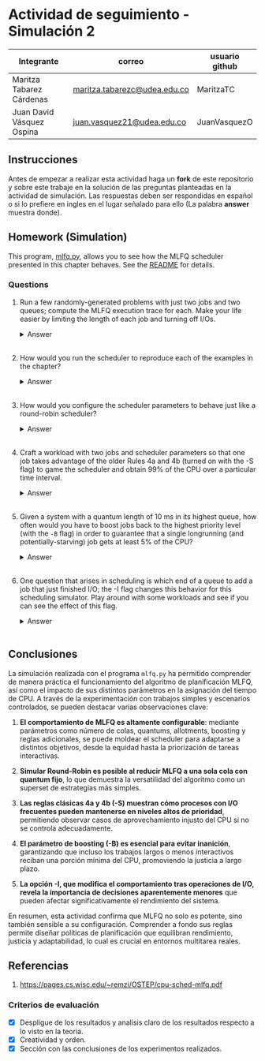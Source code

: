 # Actividad de seguimiento - Simulación 2

|Integrante|correo|usuario github|
|---|---|---|
|Maritza Tabarez Cárdenas|maritza.tabarezc@udea.edu.co|MaritzaTC |
|Juan David Vásquez Ospina|juan.vasquez21@udea.edu.co|JuanVasquezO|

## Instrucciones

Antes de empezar a realizar esta actividad haga un **fork** de este repositorio y sobre este trabaje en la solución de las preguntas planteadas en la actividad de simulación. Las respuestas deben ser respondidas en español o si lo prefiere en ingles en el lugar señalado para ello (La palabra **answer** muestra donde).


## Homework (Simulation)

This program, [mlfq.py](mlfq.py), allows you to see how the MLFQ scheduler presented in this chapter behaves. See the [README](https://github.com/remzi-arpacidusseau/ostep-homework/blob/master/cpu-sched-mlfq/README.md) for details.


### Questions

1. Run a few randomly-generated problems with just two jobs and two queues; compute the MLFQ execution trace for each. Make your life easier by limiting the length of each job and turning off I/Os.
    <details>
   <summary>Answer</summary>
     El comando a ejecutar es de dos colas de prioridad, con un quantum de 5 y el siguiente de 10. Los trabajos pueden permanecer 1 y 2 quantums, respectivamente, antes de degradarse(A 1,2 ). El tiempo máximo de ejecución es de 30 unidades.
       
       python mlfq.py -n 2 -Q 5,10 -A 1,2 -j 2 -m 30 -M 0 -s 42 -c
   ## Resultados
   ![question1](https://github.com/user-attachments/assets/68a99c92-5d0c-46bb-8867-a848aade80c4)
   ![question1 1](https://github.com/user-attachments/assets/3b325819-25eb-4f8b-a920-ed80cbb9e94f)
   
   ### Análisis del resultado
      - Job 0
      
         Comienza en el tiempo 0.
         
         Responde inmediatamente (response = 0), es decir, comienza su ejecución de inmediato.
         
         Turnaround = 27 (tiempo total desde que llegó hasta que terminó).
      
      - Job 1
      
         También comienza en 0 (mismo tiempo de llegada).
         
         Response = 5, lo cual indica que tuvo que esperar 5 unidades antes de ejecutarse.
         
         Turnaround = 23.
   
   </details>
   <br>

2. How would you run the scheduler to reproduce each of the examples in the chapter?
   
   <details>
   <summary>Answer</summary>
       
   ## Example 1: A Single Long-Running Job
       
    Let’s look at some examples. First, we’ll look at what happens when there
    has been a long running job in the system, with a time slice of 10 ms (and
    with the allotment set equal to the time slice). Figure 8.2 shows what
    happens to this job over time in a three-queue scheduler.
    As you can see in the example, the job enters at the highest priority
    (Q2). After a single time slice of 10 ms, the scheduler reduces the job’s
    priority by one, and thus the job is on Q1. After running at Q1 for a time
    slice, the job is finally lowered to the lowest priority in the system (Q0),
    where it remains. Pretty simple, no?
   
    ![figure 8 2](https://github.com/user-attachments/assets/3eb82f0d-2f91-4e64-b8a7-76c6a5f92d6b)

    Para reproducir el Example 1: A Single Long-Running Job del capítulo usando el simulador mlfq.py, se necesita simular
   - Un solo trabajo de larga duración.
   - Un planificador con 3 colas (-n 3).
   - Un quantum de 10 ms para cada cola (-Q 10,10,10).
   - Un allotment igual al quantum para cada cola (-A 1,1,1), es decir, el trabajo baja de prioridad después de solo 1 ejecución en cada cola.
   - Sin operaciones de (I/O) → I/O frequency = 0.

     ### Comando

         python mlfq.py -n 3 -Q 10,10,10 -A 1,1,1 -l 0,100,0 -j 1 -c

     
     ### ¿Qué se espera?
    1.  Job 0 comienza en Q2.
    2.  Baja a Q1 después de 10 ms.
    3.  Luego baja a Q0 después de otros 10 ms.
    4. Permanece en Q0 el resto del tiempo.
     
    ### Resultados:
    ![example 1](https://github.com/user-attachments/assets/1f176b19-2e90-4234-9efc-aab9ca44f308)
    ![exaple 1 1](https://github.com/user-attachments/assets/33039f4f-a5c8-4469-844a-493f30ccbd3e)

    ## Example 2: Along Came A Short Job
    Now let’s look at a more complicated example, and hopefully see how
    MLFQ tries to approximate SJF. In this example, there are two jobs: A,
    which is a long-running CPU-intensive job, and B, which is a short-running
    interactive job. Assume A has been running for some time, and then B arrives. What will happen? Will MLFQ approximate SJF for B?
    Figure 8.3 on page 5 (left) plots the results of this scenario. Job A
    (shown in black) is running along in the lowest-priority queue (as would
    any long-running CPU-intensive jobs); B (shown in gray) arrives at time
    T = 100, and thus is inserted into the highest queue; as its run-time is
    short (only 20 ms), B completes before reaching the bottom queue, in two
    time slices; then A resumes running (at low priority).
    From this example, you can hopefully understand one of the major
    goals of the algorithm: because it doesn’t know whether a job will be a
    short job or a long-running job, it first assumes it might be a short job, thus
    giving the job high priority. If it actually is a short job, it will run quickly
    and complete; if it is not a short job, it will slowly move down the queues,
    and thus soon prove itself to be a long-running more batch-like process.
    In this manner, MLFQ approximates SJF.
   
     ![8 3 1](https://github.com/user-attachments/assets/8fa3d0e4-fcdc-4ea4-be0d-655b14cac503)
 

      Para reproducir el Example 2:  Along Came A Short Job del capítulo usando el simulador mlfq.py, se necesita simular  
        - Crear dos trabajos, uno de larga duración (A) y uno de corta duración (B).
        - El trabajo A será un proceso de CPU intensivo y largo, mientras que B será interactivo y corto.
        - Utilizar 3 colas, con quantum de 10 ms, -Q 10,10,10. 
       - Un allotment igual al quantum para cada cola (-A 1,1,1), es decir, el trabajo baja de prioridad después de solo 1 ejecución en cada cola.
       - Sin operaciones de (I/O) → I/O frequency = 0.

   ### Comando

        python mlfq.py -n 3 -Q 10,10,10 -A 1,1,1 -l 0,180,0:100,20,0 -j 2 -c

   ### Resultados

   ![2 1](https://github.com/user-attachments/assets/ec348cc5-a526-45bd-abe1-6a26d48dacea)

   ![2 2](https://github.com/user-attachments/assets/4b70104f-027f-4dbd-b030-3d5ab80ca408)

    
    ## Example 3: What About I/O?
    Let’s now look at an example with some I/O. As Rule 4b states above, if a
    process gives up the processor before using up its allotment, we keep it at
    the same priority level. The intent of this rule is simple: if an interactive
    job, for example, is doing a lot of I/O (say by waiting for user input from
    the keyboard or mouse), it will relinquish the CPU before its allotment is
    complete; in such case, we don’t wish to penalize the job and thus simply
    keep it at the same level.
    Figure 8.3 (right) shows an example of how this works, with an interactive job B (shown in gray) that needs the CPU only for 1 ms before
    performing an I/O competing for the CPU with a long-running batch job
    A (shown in black). The MLFQ approach keeps B at the highest priority because B keeps releasing the CPU; if B is an interactive job, MLFQ
    further achieves its goal of running interactive jobs quickly.

    Para reproducir el Example 3:   What About I/O? del capítulo usando el simulador mlfq.py, se necesita simular  
        - Crear dos trabajos, uno de larga duración (A) y uno de corta duración (B).
        - El trabajo A será un proceso de CPU intensivo y largo, mientras que B será interactivo y corto que realiza operaciones de I/O. Este trabajo debe hacer I/O frecuentemente, lo que lo hará liberar la CPU y mantener su                 prioridad alta..
        - Utilizar 3 colas, con quantum de 10 ms, -Q 10,10,10. 
       - Un allotment igual al quantum para cada cola (-A 1,1,1), es decir, el trabajo baja de prioridad después de solo 1 ejecución en cada cola.
       - El trabajo A sin operaciones de (I/O) → I/O frequency = 0.
        - El trabajo B con operaciones de (I/O) → I/O frequency = 1.

    ![8 3 RIGHT](https://github.com/user-attachments/assets/5ed85563-f2fe-4c7d-b3cb-2ecd234f56e4)

    ### Comando

             python mlfq.py -n 3 -Q 10,10,10 -A 1,1,1 -l 0,180,0:50,20,1 -j 2 -c

   
    ### Resultados

    ![3 1](https://github.com/user-attachments/assets/2067f595-6b5a-40da-ac3d-6996c027263a)
    ![3 2](https://github.com/user-attachments/assets/5b9435a9-0e46-4246-b2e7-29a8b9bffc65)

   </details>
   <br>

3. How would you configure the scheduler parameters to behave just like a round-robin scheduler?

   <details>
   <summary>Answer</summary>
   
     ## Objetivo
   Configurar los parámetros del simulador para que el planificador funcione exactamente como un Round-Robin clásico, con una sola cola, quantum fijo y sin degradación ni boosting.
   
     ### ¿Qué es un Round-Robin scheduler?: 
   Round-Robin (RR) es un algoritmo de planificación simple y justo. Su comportamiento principal es:
   Todos los trabajos están en una única cola de prioridad.


   Cada trabajo recibe un quantum fijo de CPU.


   Si el trabajo no termina en ese quantum, vuelve al final de la cola.


   No hay degradación de prioridad ni boosting.


   Ideal para sistemas interactivos o donde se busca equidad.

   
   El caso a ejecutarse es: 
   `python3 mlfq.py -n 1 -q 3 -j 2 -m 10 -M 0 -B 0 -c`

  
      ### Análisis del comando
    
    1.  **`-n 1`**: **Una sola cola de planificación**.
        * No existen niveles de prioridad.
        * Todos los trabajos compiten por la CPU en la misma cola.
    
    2.  **`-q 3`**: **Quantum fijo de 3 ms por turno**.
        * Cada trabajo puede ejecutar como máximo 3 ms cuando se le asigna la CPU.
        * Si un trabajo no termina en su quantum, se desalojará para que otro trabajo pueda ejecutarse.
    
    3.  **`-j 2`**: **Dos trabajos en la simulación**.
        * La simulación involucrará dos trabajos o procesos distintos.
        * Ambos trabajos competirán por los recursos de la CPU.
    
    4.  **`-m 10`**: **Allotment de 10 ms por trabajo**.
        * En el contexto de una única cola de planificación, este parámetro no tiene un efecto directo en cómo se planifican los trabajos.
        * El allotment se vuelve relevante cuando hay múltiples colas con diferentes prioridades y tiempos de CPU asignados.
    
    5.  **`-M 0`**: **Tiempo de I/O desactivado**.
        * Los trabajos simulados no realizarán operaciones de entrada/salida.
        * Esto simplifica la planificación al eliminar la espera de recursos externos como factor.
    
    6.  **`-B 0`**: **Boosting desactivado**.
        * No se aplicará ningún mecanismo para ajustar dinámicamente la prioridad de los trabajos.
        * En este caso de una sola cola, esto significa que no habrá reordenamiento basado en el tiempo de espera u otros criterios de "boosting".
    
    7.  **`-c`**: **Muestra el trace detallado de ejecución**.
        * El simulador generará un registro detallado de la ejecución de los trabajos.
        * Este trace incluirá información sobre la asignación de la CPU, los cambios de contexto y la duración de cada quantum asignado a cada trabajo.
    
    

   ## Resultados

   ![image5](https://github.com/user-attachments/assets/1e37a84d-b06c-44c7-81c4-7d9ef464ff00)



   ###  **Resultado Esperado**

    * Todos los trabajos comparten la misma cola.
    
    * El scheduler rota entre ellos cada 3 ms.
    
    * Sin degradación, sin boost, sin interrupciones externas.
    
    ###  **Resultado Real (Resumen del trace):**
    
    * Job 0 comienza, corre 3 ms (hasta agotar quantum), luego entra Job 1\.
    
    * Se alternan estrictamente en bloques de 3 ms.
    
    * Cada trabajo recibe **su justo turno**, sin que uno bloquee al otro.
    
    * Esto es **comportamiento clásico de Round-Robin**.
       </details>
       <br>


4. Craft a workload with two jobs and scheduler parameters so that one job takes advantage of the older Rules 4a and 4b (turned on
with the -S flag) to game the scheduler and obtain 99% of the CPU over a particular time interval.

   <details>
   <summary>Answer</summary>
   
     ## Objetivo
   Crear una carga de trabajo con dos trabajos donde uno aprovecha las reglas antiguas 4a y 4b (activadas con -S) para quedarse con el 99% de la CPU.

   ### Regla 4a: 
   Si el trabajo usa completamente el quantum de tiempo, se reduce su prioridad.
   ### Regla 4b: 
   Si el trabajo entrega la CPU antes de finalizar su quantum de tiempo, mantiene el mismo nivel de prioridad.
   ### Procedimiento 
   Vamos a:
   1. Crear dos trabajos 
   -  Con la regla 4b: "bueno" que hace I/O frecuente justo antes de agotar su quantum.
   -  Con la regla 4a Uno "largo" que simplemente quiere CPU pero nunca hace I/O.
   2. Usar el flag -S para activar las Reglas antiguas.
   3. Usar -Q y -A para configurar colas con distinto quantum y allotment.
   <br>
   El caso a ejecutarse es: 
   `python mlfq.py -n 2 -Q 10,20 -A 1,2 -j 2 -l 0,1000,0:10,20,5 -S -s 1 -c`

   ## Análisis del comando
   1. -n 2 Dos niveles de cola.
   2. -Q 10,20 Quantum: 10ms para la cola 0, 20ms para la cola 1.
   3. -A 1,2  Allotment: solo un turno en cola 0 antes de degradar, y 2 turnos en cola 1.
   4. -j 2  Dos trabajos.
   5. -l 0,1000,0:10,20,5
   - Job 0 empieza en t=0, corre 1000ms sin I/O.
   - Job 1 empieza en t=10, corre 20ms y hace I/O cada 5ms.
   6. -S  Activadas las reglas antiguas 4a/4b. El trabajo no se degrada si cede CPU antes del final del quantum.
   7. -s 1 	Semilla para aleatoriedad.
   8. -c Estadísticas 

   ## ¿Qué está pasando?
   -  Job 0 empieza desde el principio y ocupa la CPU sin interrupciones.
   -  Job 1 aparece en t = 10ms, corre 20ms, pero hace I/O cada 5ms.
   -  Gracias a la regla -S, Job 1 nunca es degradado mientras siga emitiendo I/O antes de consumir completamente su quantum (10ms en cola 0).
   -  Como resultado:  Job 1 vuelve constantemente a la cola de mayor prioridad y aunque Job 0 es largo, será interrumpido frecuentemente para que Job 1 corra.

   ## Resultados
   
   ![1mldfq](https://github.com/user-attachments/assets/aa8eae57-250a-4a52-ac46-dab8684e6916)
   ![2mldfq](https://github.com/user-attachments/assets/367f2bd6-a7d0-49f1-890b-cb22cc442a02)
   
   ## ¿Qué significa?
   - Job 0 inicia primero, pero es interrumpido constantemente por Job 1, que:

   - Entra a los 10 ms.

   - Corre un ratito.

   - Hace I/O justo antes de agotar su quantum.

   - Gracias a -S, no es degradado.

   - Al volver del I/O, entra directamente a la cola de mayor prioridad.

     Esto hace que el planificador diga:

      "¡Oh! Job 1 es de alta prioridad, démosle CPU."
   
    ##  ¿Quién obtuvo el 99% de la CPU?
     - Job 1 fue quien obtuvo casi el 99% de la CPU en intervalos pequeños, aunque su tiempo total de ejecución fue bajo.
    ### ¿Por qué?
   - Porque el planificador lo favoreció repetidamente gracias a las reglas -S (4a y 4b), que impiden que Job 1 baje de nivel cuando hace I/O antes de agotar su quantum.
   - Entonces, Job 1 siempre volvía a la cola de mayor prioridad y ejecutaba inmediatamente, robando CPU constantemente a Job 0.
   - Job 1 fue el que “jugó” con el scheduler y obtuvo aproximadamente el 99% de la CPU en pequeños intervalos, gracias a las reglas 4a y 4b (-S).
   </details>
   <br>

5. Given a system with a quantum length of 10 ms in its highest queue, how often would you have to boost jobs back to the highest priority level (with the `-B` flag) in order to guarantee that a single longrunning (and potentially-starving) job gets at least 5% of the CPU?

   <details>
   <summary>Answer</summary>
   
   ## **¿Qué busca esta pregunta?**

    Queremos asegurarnos de que un trabajo de larga duración que ha caído a colas de menor prioridad no se quede "hambriento" (sin CPU). Para eso, usamos el flag `-B`, que **sube todos los procesos de nuevo a la 
    cola más alta** cada cierto tiempo.
    
    Nuestro objetivo:  
     ✔ Que al menos un trabajo reciba el **5% del tiempo total de CPU**, incluso si ha sido degradado.
    
    ### **Cálculo clave**
    
    Sabemos que:
    
    * El trabajo, al ser promovido, recibe **10 ms** de CPU (quantum).
    
    * Es necesario que el proceso reciba al menos 10 milisegundos de CPU dentro de cada intervalo de 200 milisegundos, lo que equivale a un uso mínimo del 5%.
    
    ### **Resultado**
    
    **El boost debe ocurrir cada 200 ms o menos** para garantizar el 5% de CPU.
    
    ### **Comando usado**
      
    `python3 mlfq.py -n 2 -j 2 -q 10 -B 200`
    
    **Explicación de parámetros**
    
    | Parámetro | Significado |
    | ----- | ----- |
    | `-n 2` | Dos colas de prioridad. |
    | `-j 2` | Dos trabajos definidos. |
    | `-q 10` | Quantum de 10 ms en cada cola. |
    | `-B 200` | Cada 200 ms se realiza un boost: todos los trabajos vuelven a la cola de mayor prioridad. |
    
    ## Resultados
    
    ![image3](https://github.com/user-attachments/assets/1b81718c-a468-4ae1-9c9c-2901504928f3)

    ### **¿Qué se espera?**
    
    * Ambos trabajos bajarán de prioridad debido a I/O o agotamiento del allotment.
    
    * Cada 200 ms, serán promovidos de nuevo a la cola más alta.
    
    * Incluso si uno queda atrapado en la cola baja, al menos recibirá **10 ms cada 200 ms**, garantizando un uso de CPU del **5% mínimo**.
    
    Esto evita el starvation y promueve la **equidad a largo plazo** en sistemas con MLFQ.
       </details>
       <br>

6. One question that arises in scheduling is which end of a queue to add a job that just finished I/O; the -I flag changes this behavior
for this scheduling simulator. Play around with some workloads and see if you can see the effect of this flag.

   <details>
   <summary>Answer</summary>
      
   ## Comportamiento por defecto (sin -I):
      
   Cuando un proceso termina su operación de I/O y regresa a su cola:
   - Se coloca al final de su cola actual.
   - Debe esperar su turno detrás de otros procesos ya presentes.

   ## ¿Qué hace el flag -I?
   - Los trabajos que terminan una operación de I/O son colocados al frente de su cola, no al final.
   - El proceso interactúa con el CPU de forma más inmediata, como si “interrumpiera” a los demás.
   - Esto reduce su tiempo de espera y mejora su respuesta, sobre todo si realiza I/O frecuentemente.

   ## El caso a ejecutarse es:

   ` python mlfq.py -n 2 -Q 10,20 -A 1,2 -j 2 -l 0,100,5:0,100,0 -s 2`
   
   Tiene dos trabajos:
   - Job 0: con I/O cada 5 ms.
   - Job 1: CPU-bound (sin I/O).

   Se va a probar con y sin el flag:
   1. Sin -I
      
       `python mlfq.py -n 2 -Q 10,20 -A 1,2 -j 2 -l 0,100,5:0,100,0 -s 2`
   3. Con -I
      
      `python mlfq.py -n 2 -Q 10,20 -A 1,2 -j 2 -l 0,100,5:0,100,0 -s 2 -I`

   ## ¿Qué se espera?
   1. Sin -I: el Job 0 sufrirá más al competir con el otro trabajo, ya que siempre quedará al final de la cola tras cada I/O.
   2. Con -I: el Job 0 (con I/O frecuente) tendrá menor tiempo de respuesta, menor turno de CPU, posiblemnete pueda terminar antes
  
   ## Resultados reales
   1. Sin -I
   ![6-1](https://github.com/user-attachments/assets/06212675-ef07-4dda-a5c2-fcae538061b1)
   ![6-2](https://github.com/user-attachments/assets/66ad0365-9cd8-40f5-9e32-a00e6a3c4ea2)

   2. Con -I
    ![6-3](https://github.com/user-attachments/assets/2478438a-2e06-4b04-96a7-6f7d9bc5a5f4)
   ![6-4](https://github.com/user-attachments/assets/3af9413b-281c-44ea-a742-b6c06905c6d2)

   ## ¿Qué significa esto?
    - Job 0 (el que hace I/O frecuente):
    -  Con -I termina más rápido: pasa de 265 ms a 195 ms de turnaround.

      Esto indica que recuperar el CPU más rápidamente tras I/O mejora su rendimiento general.
   
      Job 1 (CPU-bound):
      Sin -I termina antes (130 ms), pero con -I se retrasa (200 ms).
   
      ¿Por qué? Porque el Job 0 le "interrumpe" más seguido al regresar del I/O y va al frente de la cola.
        El flag -I beneficia trabajos interactivos o con muchas operaciones de I/O, ya que les permite reingresar en la CPU de inmediato, mejorando su tiempo de respuesta y turnaround.
      
      Pero esto puede perjudicar trabajos intensivos de CPU, que se ven desplazados constantemente.   
   
   </details>
   <br>


## **Conclusiones**

La simulación realizada con el programa `mlfq.py` ha permitido comprender de manera práctica el funcionamiento del algoritmo de planificación MLFQ, así como el impacto de sus distintos parámetros en la asignación del tiempo de CPU. A través de la experimentación con trabajos simples y escenarios controlados, se pueden destacar varias observaciones clave:

1. **El comportamiento de MLFQ es altamente configurable**: mediante parámetros como número de colas, quantums, allotments, boosting y reglas adicionales, se puede moldear el scheduler para adaptarse a distintos objetivos, desde la equidad hasta la priorización de tareas interactivas.

2. **Simular Round-Robin es posible al reducir MLFQ a una sola cola con quantum fijo**, lo que demuestra la versatilidad del algoritmo como un superset de estrategias más simples.

3. **Las reglas clásicas 4a y 4b (-S) muestran cómo procesos con I/O frecuentes pueden mantenerse en niveles altos de prioridad**, permitiendo observar casos de aprovechamiento injusto del CPU si no se controla adecuadamente.

4. **El parámetro de boosting (-B) es esencial para evitar inanición**, garantizando que incluso los trabajos largos o menos interactivos reciban una porción mínima del CPU, promoviendo la justicia a largo plazo.

5. **La opción \-I, que modifica el comportamiento tras operaciones de I/O, revela la importancia de decisiones aparentemente menores** que pueden afectar significativamente el rendimiento del sistema.

En resumen, esta actividad confirma que MLFQ no solo es potente, sino también sensible a su configuración. Comprender a fondo sus reglas permite diseñar políticas de planificación que equilibran rendimiento, justicia y adaptabilidad, lo cual es crucial en entornos multitarea reales.

## Referencias 
1. https://pages.cs.wisc.edu/~remzi/OSTEP/cpu-sched-mlfq.pdf
### Criterios de evaluación
- [x] Despligue de los resultados y analisis claro de los resultados respecto a lo visto en la teoria.
- [x] Creatividad y orden.
- [x] Sección con las conclusiones de los experimentos realizados.
